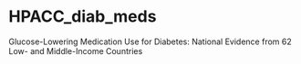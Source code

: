 # HPACC_diab_meds
Glucose-Lowering Medication Use for Diabetes: National Evidence from 62 Low- and Middle-Income Countries
